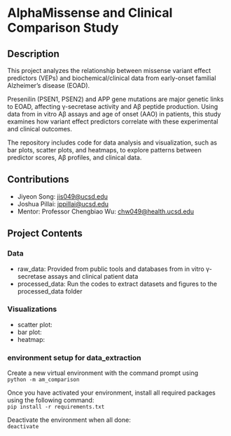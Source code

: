 # AlphaMissense and Clinical Comparison Study
## Description 

This project analyzes the relationship between missense variant effect predictors (VEPs) and biochemical/clinical data from early-onset familial Alzheimer’s disease (EOAD).

Presenilin (PSEN1, PSEN2) and APP gene mutations are major genetic links to EOAD, affecting γ-secretase activity and Aβ peptide production. Using data from in vitro Aβ assays and age of onset (AAO) in patients, this study examines how variant effect predictors correlate with these experimental and clinical outcomes.

The repository includes code for data analysis and visualization, such as bar plots, scatter plots, and heatmaps, to explore patterns between predictor scores, Aβ profiles, and clinical data.

## Contributions
- Jiyeon Song: jis049@ucsd.edu
- Joshua Pillai: jppillai@ucsd.edu
- Mentor: Professor Chengbiao Wu: chw049@health.ucsd.edu

## Project Contents
### Data
- raw_data: Provided from public tools and databases from in vitro γ-secretase assays and clinical patient data
- processed_data: Run the codes to extract datasets and figures to the processed_data folder

### Visualizations
- scatter plot:
- bar plot:
- heatmap:

### environment setup for data_extraction
Create a new virtual environment with the command prompt using<br>
`python -m am_comparison`

Once you have activated your environment, install all required packages using the following command: <br>
`pip install -r requirements.txt`

Deactivate the environment when all done: <br>
`deactivate`
